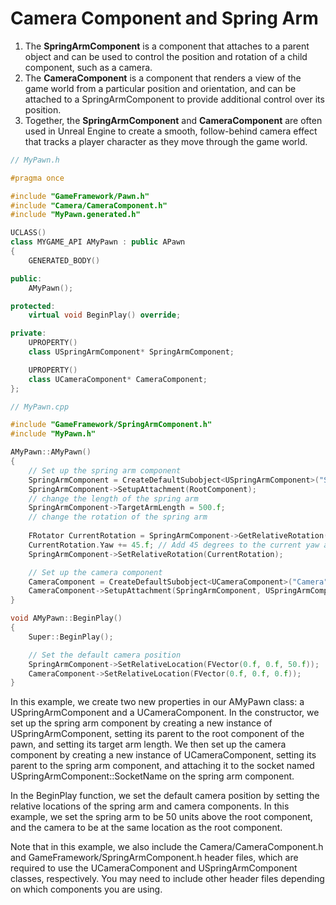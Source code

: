 # Camera Component and Spring Arm

1. The **SpringArmComponent** is a component that attaches to a parent object and can be used to control the position and rotation of a child component, such as a camera.
2. The **CameraComponent** is a component that renders a view of the game world from a particular position and orientation, and can be attached to a SpringArmComponent to provide additional control over its position.
3. Together, the **SpringArmComponent** and **CameraComponent** are often used in Unreal Engine to create a smooth, follow-behind camera effect that tracks a player character as they move through the game world.

```cpp
// MyPawn.h

#pragma once

#include "GameFramework/Pawn.h"
#include "Camera/CameraComponent.h"
#include "MyPawn.generated.h"

UCLASS()
class MYGAME_API AMyPawn : public APawn
{
    GENERATED_BODY()

public:
    AMyPawn();

protected:
    virtual void BeginPlay() override;

private:
    UPROPERTY()
    class USpringArmComponent* SpringArmComponent;

    UPROPERTY()
    class UCameraComponent* CameraComponent;
};
```

```cpp
// MyPawn.cpp

#include "GameFramework/SpringArmComponent.h"
#include "MyPawn.h"

AMyPawn::AMyPawn()
{
    // Set up the spring arm component
    SpringArmComponent = CreateDefaultSubobject<USpringArmComponent>("SpringArm");
    SpringArmComponent->SetupAttachment(RootComponent);
    // change the length of the spring arm 
    SpringArmComponent->TargetArmLength = 500.f;
    // change the rotation of the spring arm
    
    FRotator CurrentRotation = SpringArmComponent->GetRelativeRotation();
    CurrentRotation.Yaw += 45.f; // Add 45 degrees to the current yaw angle
    SpringArmComponent->SetRelativeRotation(CurrentRotation);

    // Set up the camera component
    CameraComponent = CreateDefaultSubobject<UCameraComponent>("Camera");
    CameraComponent->SetupAttachment(SpringArmComponent, USpringArmComponent::SocketName);
}

void AMyPawn::BeginPlay()
{
    Super::BeginPlay();

    // Set the default camera position
    SpringArmComponent->SetRelativeLocation(FVector(0.f, 0.f, 50.f));
    CameraComponent->SetRelativeLocation(FVector(0.f, 0.f, 0.f));
}
```

In this example, we create two new properties in our AMyPawn class: a USpringArmComponent and a UCameraComponent. In the constructor, we set up the spring arm component by creating a new instance of USpringArmComponent, setting its parent to the root component of the pawn, and setting its target arm length. We then set up the camera component by creating a new instance of UCameraComponent, setting its parent to the spring arm component, and attaching it to the socket named USpringArmComponent::SocketName on the spring arm component.

In the BeginPlay function, we set the default camera position by setting the relative locations of the spring arm and camera components. In this example, we set the spring arm to be 50 units above the root component, and the camera to be at the same location as the root component.

Note that in this example, we also include the Camera/CameraComponent.h and GameFramework/SpringArmComponent.h header files, which are required to use the UCameraComponent and USpringArmComponent classes, respectively. You may need to include other header files depending on which components you are using.


